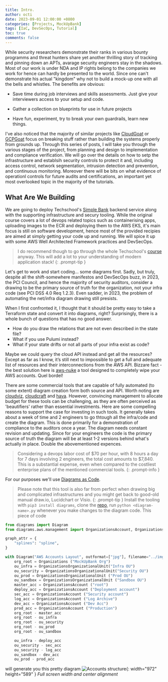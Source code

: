 ```yaml
---
title: Intro. 
author: octi
date: 2023-09-01 12:00:00 +0800
categories: [Projects, MockUpBank]
tags: [IaC, DevSecOps, Tutorial]
toc: true
comments: false
---
```


While security researchers demonstrate their ranks in various bounty programms and threat hunters share yet another thrilling story of tracking and pinning down an APTs, avarage security engineers stay in the shadows. Most of our work is under NDA and IP rights belong to the companies we work for hence can hardly be presented to the world. Since one can't demonstrate his actual "kingdom" why not to build a mock-up one with all the bells and whistles. The benefits are obvious:

- Save time during job interviews and skills assessments. Just give your interviewers access to your setup and code.

- Gather a collection on blueprints for use in future projects

- Have fun, experiment, try to break your own guardrails, learn new things.

I've also noticed that the majority of similar projects like [CloudGoat](https://github.com/RhinoSecurityLabs/cloudgoat) or [GCPGoat](https://github.com/ine-labs/GCPGoat) focus on breaking stuff rather than building the systems properly from grounds up. Through this series of posts, I will take you through the various stages of the project, from planning and design to implementation and compliance verification. We will go over the details on how to setp the infrastructure and establsih security controls to protect it and, including access control, network segmentation, intrusion detection and prevention, and continuous monitoring. Moreover there will be bits on what evidence of operationl controls for future audits and certifications, an important yet most overlooked topic in the majority of the tutorials.

## What Are We Building

We are going to deploy Techschool's [Simple Bank](https://github.com/techschool/simplebank) backend service along with the supporting infrastructure and secury tooling. While the original course covers a lot of devops related topics such as containerising apps, uploading images to the ECR and deploying them to the AWS EKS, it's main focus is still on software development, hence most of the provided recipies are aimed at simply getting your code up and running. We will spice it up with some AWS Well Architected Framework practices and DevSecOps.

> I do recommend though to go through the whole Techschool's [course](https://www.youtube.com/c/TECHSCHOOLGURU) anyway. This will add a lot to your understanding of modern application stack!
{: .prompt-tip }

Let's get to work and start coding... some diagrams first. Sadly, but truly, despite all the shift-somewhere manifestos and DevSecOps buzz, in 2023, the PCI Council, and hence the majority of security auditors, consider a drawing to be the primary source of truth for the organization, not your infra code (see PCI DSS 4.0 Req 1.2.3). Even sadder, in 2023, the problem of automating the net/infra diagram drawing still presists.

When I first confronted it, I thought that it should be pretty easy to take a Terraform state and convert it into diagrams, right? Surprisingly, there is a whole bunch of questions that has no good answer.

- How do you draw the relations that are not even described in the state file?
- What if you use Pulumi instead?
- What if your state drifts or not all parts of your infra exist as code?

Maybe we could query the cloud API instead and get all the resources? Except as far as I know, it’s still next to impossible to get a full and adequate list of resources and their interconnections from the AWS API.
Bizzare fact - the best solution here is  [aws-nuke](https://github.com/rebuy-de/aws-nuke) a tool designed to completely wipe your AWS accounts. Quel bordel!

There are some commercial tools that are capable of fully automated (to some extent) diagram creation form both source and API. Worth noting are [cloudviz](https://cloudviz.io), [cloudcraft](https://www.cloudcraft.co/) and [hava](https://www.hava.io). However, convincing management to allocate budget for these tools can be challenging, as they are often perceived as 'beautifiers' rather than essential investments. Here are some compelling reasons to support the case for investing in such tools. It generally takes about a week of time and 2 engineers to go thtough all the infra/code and create the diagram. This is done primarily for a demonstration of compliance to the auditors once a year. The diagram needs constant revision and updating. Since for your engineers the code is the primary source of truth the diagram will be at least 1-2 versions behind what's actually in place. Double the abovementioned expences.
>Considering a devops labor cost of $70 per hour, with 8 hours a day for 7 days involving 2 engineers, the total cost amounts to $7,840. This is a substantial expense, even when compared to the costliest enterprise plans of the mentioned commercial tools.
{: .prompt-info }

For our purposes we'll use [Diagrams as Code](https://diagrams.mingrammer.com/). 

> Please note that this tool is also far from perfect when drawing big and complicated infrastructures and you might get back to good-old manual draw.io, Lucidchart or Visio.
{: .prompt-tip }
Install the tooling with `pip3 install diagrams`, clone the [repo](https://github.com/h0c0b/mockup-bank-docs), run `python <diagram-name>.py` whenever you make changes to the diagram code.
This piece of code

```python
from diagrams import Diagram
from diagrams.aws.management import OrganizationsAccount, OrganizationsOrganizationalUnit, Organizations

graph_attr = {
    "splines": "spline",
}

with Diagram("AWS Accounts Layout", outformat=["jpg"], filename="../img/acc_arch", direction='LR'):
    org_root = Organizations ("MockUpBank Org")
    ou_infra = OrganizationsOrganizationalUnit("Infra OU")
    ou_security = OrganizationsOrganizationalUnit("Security OU")
    ou_prod = OrganizationsOrganizationalUnit ("Prod OU")
    ou_sandbox = OrganizationsOrganizationalUnit ("Sandbox OU")
    master_acc = OrganizationsAccount ("root")
    deploy_acc = OrganizationsAccount ("Deployment account")
    sec_acc = OrganizationsAccount ("Security account")
    log_acc = OrganizationsAccount ("Log Archive")
    dev_acc = OrganizationsAccount ("Dev Acc")
    prod_acc = OrganizationsAccount ("Production")
    org_root - master_acc
    org_root - ou_infra 
    org_root - ou_security 
    org_root - ou_prod
    org_root - ou_sandbox

    ou_infra - deploy_acc
    ou_security - sec_acc
    ou_security - log_acc
    ou_sandbox - dev_acc
    ou_prod - prod_acc
```

will generate you this pretty diagram
![Accounts structure](/posts/20230901/acc_arch.jpg){: width="972" height="589" }
_Full screen width and center alignment_

